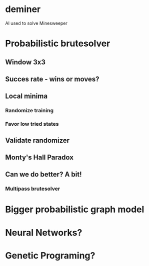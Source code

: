 # deminer
AI used to solve Minesweeper

# Probabilistic brutesolver

## Window 3x3

## Succes rate - wins or moves?

## Local minima
### Randomize training
### Favor low tried states

## Validate randomizer

## Monty's Hall Paradox

## Can we do better? A bit!

### Multipass brutesolver

# Bigger probabilistic graph model

# Neural Networks?

# Genetic Programing?
